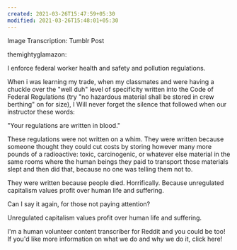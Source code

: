 ```yaml
---
created: 2021-03-26T15:47:59+05:30
modified: 2021-03-26T15:48:01+05:30
---
```


Image Transcription: Tumblr Post

themightyglamazon:

I enforce federal worker health and safety and pollution regulations. 

When i was learning my trade, when my classmates and were having a chuckle over the "well duh" level of specificity written into the Code of Federal Regulations (try "no hazardous material shall be stored in crew berthing" on for size), I Will never forget the silence that followed when our instructor these words: 

"Your regulations are written in blood."

These regulations were not written on a whim. They were written because someone thought they could cut costs by storing however many more pounds of a radioactive: toxic, carcinogenic, or whatever else material in the same rooms where the human beings they paid to transport those materials slept and then did that, because no one was telling them not to. 

They were written because people died. Horrifically. Because unregulated capitalism values profit over human life and suffering.

Can I say it again, for those not paying attention? 

Unregulated capitalism values profit over human life and suffering.

I'm a human volunteer content transcriber for Reddit and you could be too! If you'd like more information on what we do and why we do it, click here!